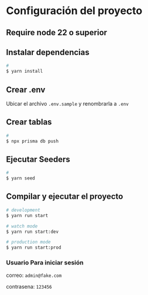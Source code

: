 # Configuración del proyecto

## Require node 22 o superior

## Instalar dependencias

```bash
# 
$ yarn install
```

## Crear .env

Ubicar el archivo `.env.sample` y renombrarla a `.env`

## Crear tablas

```bash
#
$ npx prisma db push
```

## Ejecutar Seeders

```bash
#
$ yarn seed
```

## Compilar y ejecutar el proyecto

```bash
# development
$ yarn run start

# watch mode
$ yarn run start:dev

# production mode
$ yarn run start:prod
```

### Usuario Para iniciar sesión

correo: `admin@fake.com`

contrasena: `123456`
